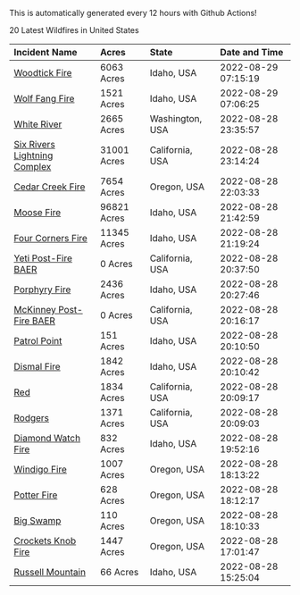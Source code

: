 This is automatically generated every 12 hours with Github Actions!

20 Latest Wildfires in United States

 | Incident Name | Acres | State | Date and Time |
|:---|:---|:---|:---|
| [Woodtick Fire](https://inciweb.nwcg.gov/incident/8253/) | 6063 Acres | Idaho, USA | 2022-08-29 07:15:19 |
| [Wolf Fang Fire](https://inciweb.nwcg.gov/incident/8273/) | 1521 Acres | Idaho, USA | 2022-08-29 07:06:25 |
| [White River ](https://inciweb.nwcg.gov/incident/8329/) | 2665 Acres | Washington, USA | 2022-08-28 23:35:57 |
| [Six Rivers Lightning Complex](https://inciweb.nwcg.gov/incident/8312/) | 31001 Acres | California, USA | 2022-08-28 23:14:24 |
| [Cedar Creek Fire](https://inciweb.nwcg.gov/incident/8307/) | 7654 Acres | Oregon, USA | 2022-08-28 22:03:33 |
| [Moose Fire](https://inciweb.nwcg.gov/incident/8249/) | 96821 Acres | Idaho, USA | 2022-08-28 21:42:59 |
| [Four Corners Fire](https://inciweb.nwcg.gov/incident/8331/) | 11345 Acres | Idaho, USA | 2022-08-28 21:19:24 |
| [Yeti Post-Fire BAER](https://inciweb.nwcg.gov/incident/8347/) | 0 Acres | California, USA | 2022-08-28 20:37:50 |
| [Porphyry Fire](https://inciweb.nwcg.gov/incident/8334/) | 2436 Acres | Idaho, USA | 2022-08-28 20:27:46 |
| [McKinney Post-Fire BAER](https://inciweb.nwcg.gov/incident/8345/) | 0 Acres | California, USA | 2022-08-28 20:16:17 |
| [Patrol Point](https://inciweb.nwcg.gov/incident/8357/) | 151 Acres | Idaho, USA | 2022-08-28 20:10:50 |
| [Dismal Fire](https://inciweb.nwcg.gov/incident/8284/) | 1842 Acres | Idaho, USA | 2022-08-28 20:10:42 |
| [Red](https://inciweb.nwcg.gov/incident/8332/) | 1834 Acres | California, USA | 2022-08-28 20:09:17 |
| [Rodgers](https://inciweb.nwcg.gov/incident/8333/) | 1371 Acres | California, USA | 2022-08-28 20:09:03 |
| [Diamond Watch Fire](https://inciweb.nwcg.gov/incident/8264/) | 832 Acres | Idaho, USA | 2022-08-28 19:52:16 |
| [Windigo Fire](https://inciweb.nwcg.gov/incident/8292/) | 1007 Acres | Oregon, USA | 2022-08-28 18:13:22 |
| [Potter Fire](https://inciweb.nwcg.gov/incident/8291/) | 628 Acres | Oregon, USA | 2022-08-28 18:12:17 |
| [Big Swamp](https://inciweb.nwcg.gov/incident/8323/) | 110 Acres | Oregon, USA | 2022-08-28 18:10:33 |
| [Crockets Knob Fire](https://inciweb.nwcg.gov/incident/8355/) | 1447 Acres | Oregon, USA | 2022-08-28 17:01:47 |
| [Russell Mountain](https://inciweb.nwcg.gov/incident/8360/) | 66 Acres | Idaho, USA | 2022-08-28 15:25:04 |
